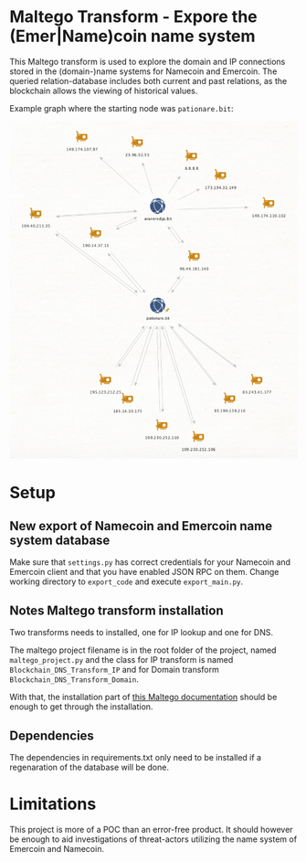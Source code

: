 # Maltego Transform - Expore the (Emer|Name)coin name system

This Maltego transform is used to explore the domain and 
IP connections stored in the (domain-)name systems for Namecoin and Emercoin.
The queried relation-database includes both current and past relations, as the blockchain allows the viewing of historical values.

Example graph where the starting node was `pationare.bit`:

![](images/example_exploration.png)

# Setup

## New export of Namecoin and Emercoin name system database

Make sure that `settings.py` has correct credentials for your Namecoin and Emercoin client and that you have enabled JSON RPC on them.
Change working directory to `export_code` and execute `export_main.py`.

## Notes Maltego transform installation
Two transforms needs to installed, one for IP lookup and one for DNS.

The maltego project filename is in the root folder of the project, named `maltego_project.py` 
and the class for IP transform is named `Blockchain_DNS_Transform_IP` and for Domain transform `Blockchain_DNS_Transform_Domain`.

With that, the installation part of [this Maltego documentation](https://docs.maltego.com/support/solutions/articles/15000017605-writing-local-transforms-in-python) should be enough to get through the installation.

## Dependencies

The dependencies in requirements.txt only need to be installed if a regenaration of the database will be done.

# Limitations

This project is more of a POC than an error-free product.
It should however be enough to aid investigations of threat-actors utilizing the name system of Emercoin and Namecoin.
